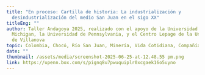 ```yaml
---
title: "En proceso: Cartilla de historia: La industrialización y
  desindustrialización del medio San Juan en el sigo XX"
titleEng: ""
author: Taller Andagoya 2025, realizado con el apoyo de la Universidad de
  Michigan, la Universidad de Pennsylvania, y el Centro Lepage de la Universidad
  de Villanova
topic: Colombia, Chocó, Río San Juan, Minería, Vida Cotidiana, Compañías extranjeras
date: ""
thumbnail: /assets/media/screenshot-2025-06-25-at-12.48.55 pm.png
link: https://upenn.box.com/s/pignq8u7pwuquiplr0xcgaek16o5uyno
---
```

